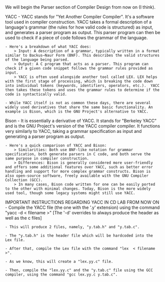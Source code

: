 We will begin the Parser section of Compiler Design from now on (I think).

YACC 
    - YACC stands for "Yet Another Compiler Compiler". It's a software tool used in compiler construction.  YACC takes a formal description of a language's grammar (the rules for how valid code is structured) as input, and generates a parser program as output. This parser program can then be used to check if a piece of code follows the grammar of the language.

    - Here's a breakdown of what YACC does:
        > Input: A description of a grammar, typically written in a format similar to Backus–Naur Form (BNF). This describes the valid structures of the language being parsed.
        > Output: A C program that acts as a parser. This program can check if a given code snippet follows the grammar rules provided as input.
        > YACC is often used alongside another tool called LEX. LEX helps with the first stage of processing, which is breaking the code down into individual tokens (keywords, identifiers, operators, etc.).  YACC then takes these tokens and uses the grammar rules to determine if the code is syntactically valid.

    - While YACC itself is not as common these days, there are several widely used derivatives that share the same basic functionality. An example is Bison, which is the GNU Project's alternative to YACC.

Bison
    - It is essentially a derivative of YACC. It stands for "Berkeley YACC" and is the GNU Project's version of the YACC compiler compiler. It functions very similarly to YACC, taking a grammar specification as input and generating a parser program as output.

    - Here's a quick comparison of YACC and Bison:
        > Similarities: Both use BNF-like notation for grammar specification, both generate parsers in C code, and both serve the same purpose in compiler construction.
        > Differences: Bison is generally considered more user-friendly and offers some additional features over YACC, such as better error handling and support for more complex grammar constructs. Bison is also open-source software, freely available with the GNU Compiler Collection (GCC).
        > In many cases, Bison code written for one can be easily ported to the other with minimal changes. Today, Bison is the more widely used tool, though some legacy systems might still use YACC.


IMPORTANT INSTRUCTIONS REGARDING YACC IN CD LAB FROM NOW ON
    - Compile the YACC file (the one with the '.y' extension) using the command "yacc -d < filename >" [The '-d' overrides to always produce the header as well as the c files]

    - This will produce 2 files, namely, "y.tab.h" and "y.tab.c".

    - The "y.tab.h" is the header file which will be hardcoded into the Lex file.

    - After that, compile the Lex file with the command "lex  < filename >".

    - As we know, this will create a "lex.yy.c" file. 

    - Then, compile the "lex.yy.c" and the "y.tab.c" file using the GCC compiler, using the command "gcc lex.yy.c y.tab.c".
